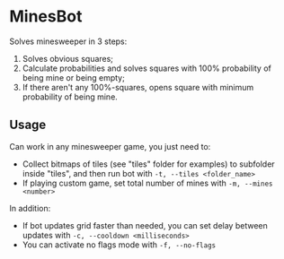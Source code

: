 # MinesBot
Solves minesweeper in 3 steps:
1. Solves obvious squares;
1. Calculate probabilities and solves squares with 100% probability of being mine or being empty;
1. If there aren't any 100%-squares, opens square with minimum probability of being mine.
## Usage
Can work in any minesweeper game, you just need to:
- Collect bitmaps of tiles (see "tiles" folder for examples) to subfolder inside "tiles", and then run bot with `-t, --tiles <folder_name>`
- If playing custom game, set total number of mines with `-m, --mines <number>`

In addition:
- If bot updates grid faster than needed, you can set delay between updates with `-c, --cooldown <milliseconds>`
- You can activate no flags mode with `-f, --no-flags`
